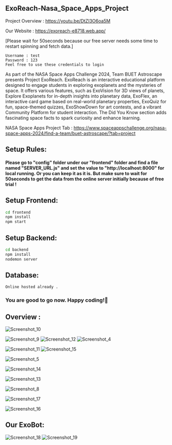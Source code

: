 ## ExoReach-Nasa_Space_Apps_Project
Project Overview  : https://youtu.be/DtZI3O6oa5M

Our Website  : https://exoreach-e8718.web.app/

[Please wait for 50seconds because our free server needs some time to restart spinning and fetch data.]
```
Username : test
Password : 123
Feel free to use these credentials to login
```

As part of the NASA Space Apps Challenge 2024, Team BUET Astroscape presents Project ExoReach. ExoReach is an interactive educational platform designed to engage students in exploring exoplanets and the mysteries of space. It offers various features, such as ExoVision for 3D views of planets, Explore Exoplanets for in-depth insights into planetary data, ExoFlex, an interactive card game based on real-world planetary properties, ExoQuiz for fun, space-themed quizzes, ExoShowDown for art contests, and a vibrant Community Platform for student interaction. The Did You Know section adds fascinating space facts to spark curiosity and enhance learning.

NASA Space Apps Project Tab : https://www.spaceappschallenge.org/nasa-space-apps-2024/find-a-team/buet-astroscape/?tab=project


## Setup Rules:

#### Please go to "config" folder under our "frontend" folder and find a file named "SERVER_URL.js" and set the value to "http://localhost:8000" for local running. Or you can keep it as it is. But make sure to wait for 50seconds to get the data from the online server initially because of free trial !


## Setup Frontend:
```bash
cd frontend
npm install
npm start
```

## Setup Backend:
```bash
cd backend
npm install
nodemon server
```

## Database:
```bash
Online hosted already . 
```

### You are good to go now. Happy coding!🚀 

## Overview :

![Screenshot_10](https://github.com/user-attachments/assets/5e3a66d3-96c1-44f3-bc5f-a5f01b6044af)

![Screenshot_9](https://github.com/user-attachments/assets/32b05175-7130-4356-bf57-c4b86f9e9b70)
![Screenshot_12](https://github.com/user-attachments/assets/1d868717-5ac3-4913-bc3f-9583edd8ecad)
![Screenshot_4](https://github.com/user-attachments/assets/e8997b90-0c0d-4373-8263-987422bb790d)

![Screenshot_11](https://github.com/user-attachments/assets/d40a1129-cbdb-42cf-947f-2030b45a9ebb)
![Screenshot_15](https://github.com/user-attachments/assets/eb9a6e9a-4520-420b-8dc0-807a1e688983)

![Screenshot_5](https://github.com/user-attachments/assets/fde27a83-df26-40d2-84bb-0bbc78a9d328)

![Screenshot_14](https://github.com/user-attachments/assets/6bfdd93b-ebad-48e6-a7e8-4eee52396d0a)

![Screenshot_13](https://github.com/user-attachments/assets/2e7a224c-b75f-4eb5-bc26-4d1f28184c42)

![Screenshot_8](https://github.com/user-attachments/assets/bbd1ff23-7ff3-4019-8335-db3848c19893)

![Screenshot_17](https://github.com/user-attachments/assets/540f6e4c-4a2e-4a87-8f7e-000abf368e2a)

![Screenshot_16](https://github.com/user-attachments/assets/663c5197-7282-40d0-b446-6622a6893102)

## Our ExoBot:
![Screenshot_18](https://github.com/user-attachments/assets/ffe8f026-582c-4f94-ace1-9dc8e6a93a08)
![Screenshot_19](https://github.com/user-attachments/assets/3dfb92f7-5e57-40fb-8f8d-c901c510576f)
